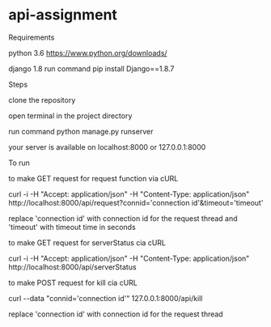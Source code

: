 # api-assignment
Requirements
 
 python 3.6 https://www.python.org/downloads/
 
 django 1.8 run command pip install Django==1.8.7

Steps
 
 clone the repository
 
 open terminal in the project directory
 
 run command python manage.py runserver
 
 your server is available on localhost:8000 or 127.0.0.1:8000

To run
 
 to make GET request for request function via cURL 
 
 curl -i -H "Accept: application/json" -H "Content-Type: application/json" http://localhost:8000/api/request?connid='connection id'&timeout='timeout'
 
 replace 'connection id' with connection id for the request thread and 'timeout' with timeout time in seconds

to make GET request for serverStatus cia cURL
 
 curl -i -H "Accept: application/json" -H "Content-Type: application/json" http://localhost:8000/api/serverStatus

to make POST request for kill cia cURL
 
 curl --data "connid='connection id'" 127.0.0.1:8000/api/kill
 
 replace 'connection id' with connection id for the request thread
